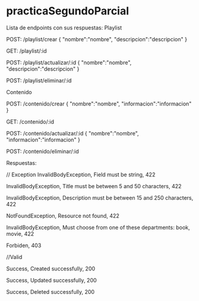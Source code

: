 # practicaSegundoParcial
Lista de endpoints con sus respuestas:
Playlist

POST: /playlist/crear
{
    "nombre":"nombre",
    "descripcion":"descripcion"
}


GET: /playlist/:id

POST: /playlist/actualizar/:id
{
    "nombre":"nombre",
    "descripcion":"descripcion"
}

POST: /playlist/eliminar/:id

Contenido

POST: /contenido/crear
{
    "nombre":"nombre",
    "informacion":"informacion"
}

GET: /contenido/:id

POST: /contenido/actualizar/:id
{
    "nombre":"nombre",
    "informacion":"informacion"
}

POST: /contenido/eliminar/:id


Respuestas:

 // Exception
 InvalidBodyException, Field must be string, 422
 
 InvalidBodyException, Title must be between 5 and 50 characters, 422
 
 InvalidBodyException, Description must be between 15 and 250 characters, 422
 
 NotFoundException, Resource not found, 422
 
 InvalidBodyException, Must choose from one of these departments: book, movie, 422

 Forbiden, 403
 

//Valid

Success, Created successfully, 200

Success, Updated successfully, 200

Success, Deleted successfully, 200


